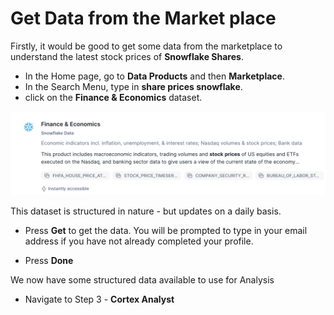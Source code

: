 # Get Data from the Market place

Firstly, it would be good to get some data from the marketplace to understand the latest stock prices of **Snowflake Shares**.

- In the Home page, go to **Data Products** and then **Marketplace**.
- In the Search Menu, type in **share prices snowflake**.
- click on the **Finance & Economics** dataset.

![create build](assets/marketplace/M001.png)

This dataset is structured in nature - but updates on a daily basis.

- Press **Get** to get the data.  You will be prompted to type in your email address if you have not already completed your profile.

- Press **Done**

We now have some structured data available to use for Analysis

- Navigate to Step 3 -  **Cortex Analyst**


